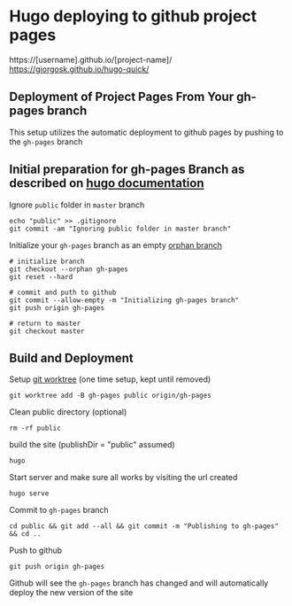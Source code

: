 # Hugo deploying to github project pages 

https://[username].github.io/[project-name]/
https://giorgosk.github.io/hugo-quick/


## Deployment of Project Pages From Your gh-pages branch

This setup utilizes the automatic deployment to github pages by pushing to the `gh-pages` branch

## Initial preparation for gh-pages Branch as described on [hugo documentation](https://gohugo.io/hosting-and-deployment/hosting-on-github/#preparations-for-gh-pages-branch) 

Ignore `public` folder in `master` branch
```
echo "public" >> .gitignore
git commit -am "Ignoring public folder in master branch"
```

Initialize your `gh-pages` branch as an empty [orphan branch](https://git-scm.com/docs/git-checkout/#git-checkout---orphanltnewbranchgt)

```
# initialize branch
git checkout --orphan gh-pages
git reset --hard

# commit and puth to github
git commit --allow-empty -m "Initializing gh-pages branch"
git push origin gh-pages

# return to master
git checkout master
```

## Build and Deployment

Setup [git worktree](https://git-scm.com/docs/git-worktree) (one time setup, kept until removed)

```
git worktree add -B gh-pages public origin/gh-pages
```


Clean public directory (optional)
```
rm -rf public
```

build the site (publishDir = "public" assumed)
```
hugo
```

Start server and make sure all works by visiting the url created
```
hugo serve 
```

Commit to `gh-pages` branch
```
cd public && git add --all && git commit -m "Publishing to gh-pages" && cd ..
```

Push to github
```
git push origin gh-pages
```
Github will see the `gh-pages` branch has changed and will automatically deploy the new version of the site